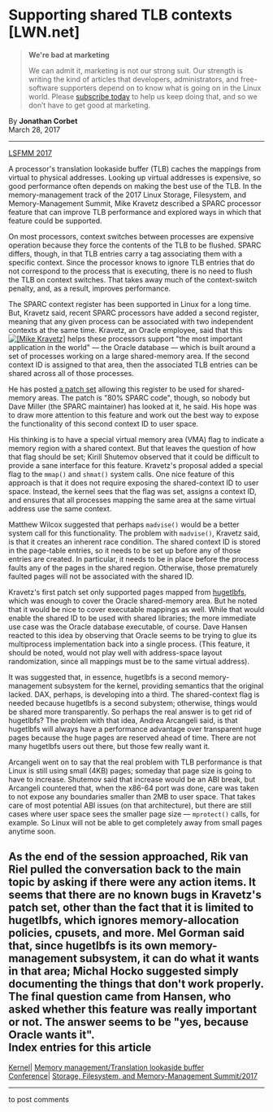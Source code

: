# Supporting shared TLB contexts [LWN.net]

> **We're bad at marketing**
> 
> We can admit it, marketing is not our strong suit. Our strength is writing the kind of articles that developers, administrators, and free-software supporters depend on to know what is going on in the Linux world. Please [subscribe today](/Promo/nsn-bad/subscribe) to help us keep doing that, and so we don’t have to get good at marketing. 

By **Jonathan Corbet**  
March 28, 2017 

* * *

[LSFMM 2017](/Articles/lsfmm2017)

A processor's translation lookaside buffer (TLB) caches the mappings from virtual to physical addresses. Looking up virtual addresses is expensive, so good performance often depends on making the best use of the TLB. In the memory-management track of the 2017 Linux Storage, Filesystem, and Memory-Management Summit, Mike Kravetz described a SPARC processor feature that can improve TLB performance and explored ways in which that feature could be supported. 

On most processors, context switches between processes are expensive operation because they force the contents of the TLB to be flushed. SPARC differs, though, in that TLB entries carry a tag associating them with a specific context. Since the processor knows to ignore TLB entries that do not correspond to the process that is executing, there is no need to flush the TLB on context switches. That takes away much of the context-switch penalty, and, as a result, improves performance. 

The SPARC context register has been supported in Linux for a long time. But, Kravetz said, recent SPARC processors have added a second register, meaning that any given process can be associated with two independent contexts at the same time. Kravetz, an Oracle employee, said that this [![\[Mike Kravetz\]](https://static.lwn.net/images/conf/2017/lsfmm/MikeKravetz-sm.jpg)](/Articles/718209/) helps these processors support "the most important application in the world" — the Oracle database — which is built around a set of processes working on a large shared-memory area. If the second context ID is assigned to that area, then the associated TLB entries can be shared across all of those processes. 

He has posted [a patch set](https://lkml.org/lkml/2016/12/16/508) allowing this register to be used for shared-memory areas. The patch is "80% SPARC code", though, so nobody but Dave Miller (the SPARC maintainer) has looked at it, he said. His hope was to draw more attention to this feature and work out the best way to expose the functionality of this second context ID to user space. 

His thinking is to have a special virtual memory area (VMA) flag to indicate a memory region with a shared context. But that leaves the question of how that flag should be set; Kirill Shutemov observed that it could be difficult to provide a sane interface for this feature. Kravetz's proposal added a special flag to the `mmap()` and `shmat()` system calls. One nice feature of this approach is that it does not require exposing the shared-context ID to user space. Instead, the kernel sees that the flag was set, assigns a context ID, and ensures that all processes mapping the same area at the same virtual address use the same context. 

Matthew Wilcox suggested that perhaps `madvise()` would be a better system call for this functionality. The problem with `madvise()`, Kravetz said, is that it creates an inherent race condition. The shared context ID is stored in the page-table entries, so it needs to be set up before any of those entries are created. In particular, it needs to be in place before the process faults any of the pages in the shared region. Otherwise, those prematurely faulted pages will not be associated with the shared ID. 

Kravetz's first patch set only supported pages mapped from [hugetlbfs](/Articles/374424/), which was enough to cover the Oracle shared-memory area. But he noted that it would be nice to cover executable mappings as well. While that would enable the shared ID to be used with shared libraries; the more immediate use case was the Oracle database executable, of course. Dave Hansen reacted to this idea by observing that Oracle seems to be trying to glue its multiprocess implementation back into a single process. (This feature, it should be noted, would not play well with address-space layout randomization, since all mappings must be to the same virtual address). 

It was suggested that, in essence, hugetlbfs is a second memory-management subsystem for the kernel, providing semantics that the original lacked. DAX, perhaps, is developing into a third. The shared-context flag is needed because hugetlbfs is a second subystem; otherwise, things would be shared more transparently. So perhaps the real answer is to get rid of hugetlbfs? The problem with that idea, Andrea Arcangeli said, is that hugetlbfs will always have a performance advantage over transparent huge pages because the huge pages are reserved ahead of time. There are not many hugetlbfs users out there, but those few really want it. 

Arcangeli went on to say that the real problem with TLB performance is that Linux is still using small (4KB) pages; someday that page size is going to have to increase. Shutemov said that increase would be an ABI break, but Arcangeli countered that, when the x86-64 port was done, care was taken to not expose any boundaries smaller than 2MB to user space. That takes care of most potential ABI issues (on that architecture), but there are still cases where user space sees the smaller page size — `mprotect()` calls, for example. So Linux will not be able to get completely away from small pages anytime soon. 

As the end of the session approached, Rik van Riel pulled the conversation back to the main topic by asking if there were any action items. It seems that there are no known bugs in Kravetz's patch set, other than the fact that it is limited to hugetlbfs, which ignores memory-allocation policies, cpusets, and more. Mel Gorman said that, since hugetlbfs is its own memory-management subsystem, it can do what it wants in that area; Michal Hocko suggested simply documenting the things that don't work properly. The final question came from Hansen, who asked whether this feature was really important or not. The answer seems to be "yes, because Oracle wants it".  
Index entries for this article  
---  
[Kernel](/Kernel/Index)| [Memory management/Translation lookaside buffer](/Kernel/Index#Memory_management-Translation_lookaside_buffer)  
[Conference](/Archives/ConferenceIndex/)| [Storage, Filesystem, and Memory-Management Summit/2017](/Archives/ConferenceIndex/#Storage_Filesystem_and_Memory-Management_Summit-2017)  
  


* * *

to post comments 
